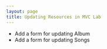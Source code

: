 ```yaml
---
layout: page
title: Updating Resources in MVC Lab
---
```


* Add a form for updating Album
* Add a form for updating Songs